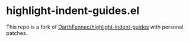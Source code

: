 highlight-indent-guides.el
==========================

This repo is a fork of [DarthFennec/highlight-indent-guides](https://github.com/DarthFennec/highlight-indent-guides) with personal patches.
